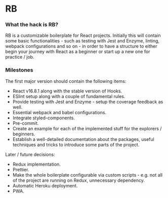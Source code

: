 # RB

### What the hack is RB?

RB is a customizable boilerplate for React projects. Initially this will contain some basic functionalities - such as testing with Jest and Enzyme, linting, webpack configurations and so on - in order to have a structure to either begin your journey with React as a beginner or start up a new one for practice / job.

### Milestones

The first major version should contain the following items:
- React v16.8.1 along with the stable version of Hooks.
- ESlint setup along with a couple of fundamental rules.
- Provide testing with Jest and Enzyme - setup the coverage feedback as well.
- Essential webpack and babel configurations.
- Integrate styled-components.
- Pre-commit.
- Create an example for each of the implemented stuff for the explorers / beginners.
- Establish a well-detailed documentation about the packages, useful techniques and tricks to introduce some parts of the project.

Later / future decisions:
- Redux implementation.
- Prettier.
- Make the whole boilerplate configurable via custom scripts - e.g. not all of the project are running on Redux, unnecessary dependency.
- Automatic Heroku deployment.
- PWA.
